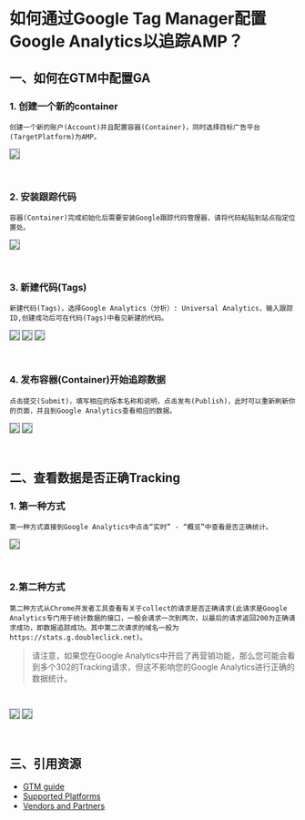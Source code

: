 # 如何通过Google Tag Manager配置Google Analytics以追踪AMP？

## 一、如何在GTM中配置GA
### 1. 创建一个新的container

```
创建一个新的账户(Account)并且配置容器(Container)，同时选择目标广告平台(TargetPlatform)为AMP。
```

<img src="../../resource/img/create_container.png" style="border: 1px solid #777; margin-bottom: 30px">

### 2. 安装跟踪代码

```
容器(Container)完成初始化后需要安装Google跟踪代码管理器，请将代码粘贴到站点指定位置处。
```

<img src="../../resource/img/add_tracking_code.png" style="border: 1px solid #777; margin-bottom: 30px">

### 3. 新建代码(Tags)

```
新建代码(Tags)，选择Google Analytics（分析）: Universal Analytics，输入跟踪ID,创建成功后可在代码(Tags)中看见新建的代码。
```

<img src="../../resource/img/ga_config_in_gtm_1.png" style="border: 1px solid #777; margin-bottom: 30px">
<img src="../../resource/img/ga_config_in_gtm_2.png" style="border: 1px solid #777; margin-bottom: 30px">
<img src="../../resource/img/ga_config_in_gtm_3.png" style="border: 1px solid #777; margin-bottom: 30px">

### 4. 发布容器(Container)开始追踪数据

```
点击提交(Submit)，填写相应的版本名称和说明，点击发布(Publish)，此时可以重新刷新你的页面，并且到Google Analytics查看相应的数据。
```

<img src="../../resource/img/gtm_submit_1.png" style="border: 1px solid #777; margin-bottom: 30px">
<img src="../../resource/img/gtm_submit_2.png" style="border: 1px solid #777; margin-bottom: 30px">


## 二、查看数据是否正确Tracking

### 1. 第一种方式
```
第一种方式直接到Google Analytics中点击“实时” - “概览”中查看是否正确统计。
```
<img src="../../resource/img/ga_real_time_status.png" style="border: 1px solid #777; margin-bottom: 30px">

### 2.第二种方式
```
第二种方式从Chrome开发者工具查看有关于collect的请求是否正确请求(此请求是Google Analytics专门用于统计数据的接口，一般会请求一次到两次，以最后的请求返回200为正确请求成功，即数据追踪成功。其中第二次请求的域名一般为https://stats.g.doubleclick.net)。
```
> 请注意，如果您在Google Analytics中开启了再营销功能，那么您可能会看到多个302的Tracking请求，但这不影响您的Google Analytics进行正确的数据统计。

<img src="../../resource/img/ga_tracking_dev_tools_1.png" style="border: 1px solid #777; margin-bottom: 30px; margin-top: 30px;">
<img src="../../resource/img/ga_tracking_dev_tools_2.png" style="border: 1px solid #777; margin-bottom: 30px">

## 三、引用资源


* [GTM guide](https://support.google.com/tagmanager/answer/6103696)
* [Supported Platforms](https://www.ampproject.org/support/faqs/supported-platforms)
* [Vendors and Partners](https://www.ampproject.org/support/faqs/supported-platforms)

